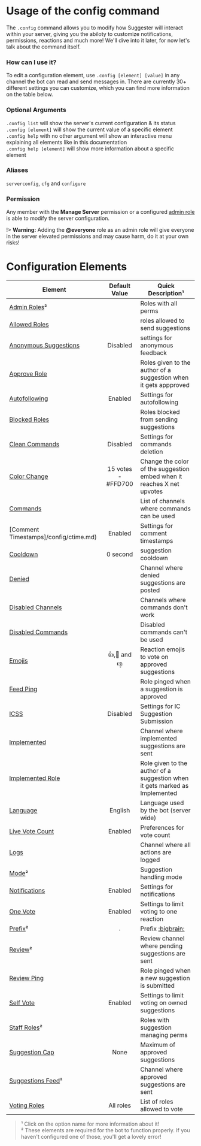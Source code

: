 # Usage of the config command

The `.config` command allows you to modify how Suggester will interact within your server, giving you the abiloty to customize notifications, permissions, reactions and much more! We'll dive into it later, for now let's talk about the command itself.

### How can I use it?

To edit a configuration element, use `.config [element] [value]` in any channel the bot can read and send messages in. There are currently 30+ different settings you can customize, which you can find more information on the table below.

### Optional Arguments

`.config list` will show the server's current configuration & its status\
`.config [element]` will show the current value of a specific element\
`.config help` with no other argument will show an interactive menu explaining all elements like in this documentation\
`.config help [element]` will show more information about a specific element

### Aliases
`serverconfig`, `cfg` and `configure`

### Permission
Any member with the **Manage Server** permission or a configured [admin role](/config/adminroles.md) is able to modify the server configuration.

!> **Warning:** Adding the **@everyone** role as an admin role will give everyone in the server elevated permissions and may cause harm, do it at your own risks!

# Configuration Elements

| Element                                       |  Default Value           |  Quick Description¹  |
|-----------------------------------------------|:------------------------:|------------------------------------------|
| [Admin Roles](/config/adminroles.md)²         |                          | Roles with all perms |
| [Allowed Roles](/config/allowedroles.md)      |                          | roles allowed to send suggestions |
|[Anonymous Suggestions](/config/anon.md)       |        Disabled          | settings for anonymous feedback |
| [Approve Role](/config/approverole.md)        |                          | Roles given to the author of a suggestion when it gets appproved |
| [Autofollowing](/config/autofollowing.md)     |        Enabled           | Settings for autofollowing |
| [Blocked Roles](/config/blockedroles.md)      |                          | Roles blocked from sending suggestions |
| [Clean Commands](/config/cleancommands.md)    |       Disabled           | Settings for commands deletion |
| [Color Change](/config/colorchange.md)        |   15 votes - #FFD700     | Change the color of the suggestion embed when it reaches X net upvotes |
| [Commands](/config/commands.md)               |                          | List of channels where commands can be used | 
| [Comment Timestamps]/config/ctime.md)         |       Enabled            | Settings for comment timestamps |
| [Cooldown](/config/cooldown.md)               |      0 second            | suggestion cooldown |
| [Denied](/config/denied.md)                   |                          | Channel where denied suggestions are posted |
| [Disabled Channels](/config/disabledchannels.md) |                       | Channels where commands don't work |
| [Disabled Commands](/config/disabledcommands.md)  |                      | Disabled commands can't be used |
| [Emojis](/config/emojis.md)                   |     👍,🤷 and 👎        | Reaction emojis to vote on approved suggestions |
| [Feed Ping](/config/feedping.md)              |                          | Role pinged when a suggestion is approved |
| [ICSS](/config/inchannelsuggestions.md)       |       Disabled           | Settings for IC Suggestion Submission |
| [Implemented](/config/implemented.md)         |                          | Channel where implemented suggestions are sent |
| [Implemented Role](/config/implementedrole.md)|                          | Role given to the author of a suggestion when it gets marked as Implemented |
| [Language](/config/locale.md)                 |       English            | Language used by the bot (server wide) |
| [Live Vote Count](/config/votecount.md)       |       Enabled            | Preferences for vote count |
| [Logs](/config/logs.md)                       |                          | Channel where all actions are logged |
| [Mode](/config/mode.md)²                      |                          | Suggestion handling mode |
| [Notifications](/config/notify.md)            |       Enabled            | Settings for notifications |
| [One Vote](/config/onevote.md)                |       Enabled            | Settings to limit voting to one reaction |
| [Prefix](/config/prefix.md)²                  |        `.`               | Prefix [:bigbrain:](https://cdn.discordapp.com/emojis/742492524634964118.png) |
| [Review](/config/review.md)²                  |                          | Review channel where pending suggestions are sent |
| [Review Ping](/config/reviewping.md)          |                          | Role pinged when a new suggestion is submitted |
| [Self Vote](/config/selfvote.md)              |       Enabled            | Settings to limit voting on owned suggestions |
| [Staff Roles](/config/staffroles.md)²         |                          | Roles with suggestion managing perms |
| [Suggestion Cap](/config/cap.md)              |      None                | Maximum of approved suggestions |
| [Suggestions Feed](/config/suggestions.md)²   |                          | Channel where approved suggestions are sent |
| [Voting Roles](/config/voting.md)             |      All roles           | List of roles allowed to vote |

> ¹ Click on the option name for more information about it!\
² These elements are required for the bot to function properly. If you haven't configured one of those, you'll get a lovely error! 